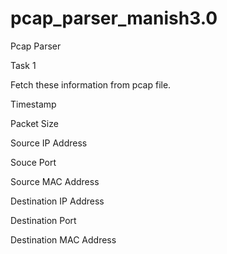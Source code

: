 # pcap_parser_manish3.0
Pcap Parser


Task 1

Fetch these information from pcap file.


Timestamp


Packet Size


Source IP Address


Souce Port


Source MAC Address


Destination IP Address


Destination Port


Destination MAC Address
